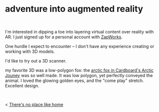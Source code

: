 # adventure into augmented reality

&nbsp;
&nbsp;

I'm interested in dipping a toe into layering virtual content over reality with AR. I just signed up for a personal account with [ZapWorks](https://zap.works).

One hurdle I expect to encounter – I don't have any experience creating or working with 3D models.

I'd like to try out a 3D scanner.

my favorite 3D was a low-polygon fox: the [arctic fox in Cardboard's Arctic Jouney](https://is1-ssl.mzstatic.com/image/thumb/Purple49/v4/d4/66/98/d466986e-0d6e-f258-43c9-4c3af0ba1a6c/en-US-iOS-5.5-in_3.png/643x0w.png) was so well made. It was low polygon, yet perfectly conveyed the animal. I loved the glowing golden eyes, and the "come play" stretch. Excellent design.




&nbsp; &nbsp; &nbsp; &nbsp;
  

< [There's no place like home](../index.md)
